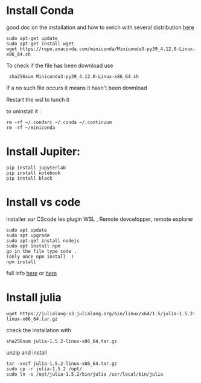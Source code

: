 
# Install Conda

good doc on the installation and how to swich with several distribution [here](https://olejorik.github.io/post/juliawsl/) 

```
sudo apt-get update
sudo apt-get install wget
wget https://repo.anaconda.com/miniconda/Miniconda3-py39_4.12.0-Linux-x86_64.sh

```

To check if the file has been download use 
```
 sha256sum Miniconda3-py39_4.12.0-Linux-x86_64.sh 
```
If a no such file occurs it means it hasn't been download

Restart the wsl to lunch it 

to uninstall it : 
```
rm -rf ~/.condarc ~/.conda ~/.continuum
rm -rf ~/miniconda
```

# Install Jupiter: 
```
pip install jupyterlab
pip install notebook
pip install black
```

# Install vs code 

installer sur CScode les plugin WSL , Remote devcelopper, remote explorer 
```
sudo apt update
sudo apt upgrade
sudo apt-get install nodejs
sudo apt install npm
go in the file type code .
(only once npm install  )
npm install
```

full info [here](https://code.visualstudio.com/docs/remote/wsl) or [here](https://ubuntu.com/tutorials/working-with-visual-studio-code-on-ubuntu-on-wsl2#6-creating-a-basic-web-server)

# Install julia 
```
wget https://julialang-s3.julialang.org/bin/linux/x64/1.5/julia-1.5.2-linux-x86_64.tar.gz
```
check the installation with 
```
sha256sum julia-1.5.2-linux-x86_64.tar.gz
```

unzip and install
```
tar -xvzf julia-1.5.2-linux-x86_64.tar.gz
sudo cp -r julia-1.5.2 /opt/
sudo ln -s /opt/julia-1.5.2/bin/julia /usr/local/bin/julia
```


